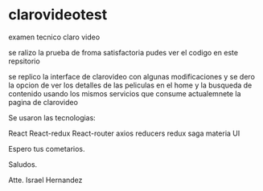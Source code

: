# clarovideotest
examen tecnico claro video


se ralizo la prueba de froma satisfactoria pudes ver el codigo en este repsitorio 

se replico la interface de clarovideo con algunas modificaciones y se dero la opcion de ver los detalles de las peliculas en el home y la busqueda de contenido usando los mismos servicios que consume actualemnete la pagina de clarovideo 

Se usaron las tecnologias:

React
React-redux
React-router
axios
reducers
redux saga
materia UI


Espero tus cometarios.

Saludos. 

Atte. Israel Hernandez 
